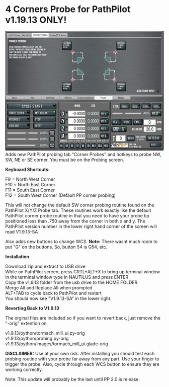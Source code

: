 # 4 Corners Probe for PathPilot v1.19.13 ONLY!
![alt tag](https://github.com/sharmstr/4_Corners_Probe/blob/master/probe_screen.png)
Adds new PathPilot probing tab "Corner Probes" and hotkeys to probe NW, SW, NE or SE corner. You must be on the Probing screen.

<b>Keyboard Shortcuts:</b>

F9 = North West Corner<br>
F10 = North East Corner<br>
F11 = South East Corner<br>
F12 = South West Corner (Default PP corner probing)<br>

This will not change the default SW corner probing routine found on the PathPilot X/Y/Z Probe tab.  These routines work exactly like the default PathPilot corner probe routine in that you need to have your probe tip positioned less than .750 away from the corner in both x and y. The PathPilot version number in the lower right hand corner of the screen will read V1.9.13-SA

Also adds new buttons to change WCS.  <b>Note:</b> There wasnt much room to put "G" on the buttons.  So, button 54 is G54, etc.

<b>Installation</b>

Download zip and extract to USB drive<br>
While on PathPilot screen, press CRTL+ALT+X to bring up terminal window<br>
In the terminal window type in NAUTILUS and press ENTER<br>
Copy the v1.9.13 folder from the usb drive to the HOME FOLDER<br>
Merge All and Replace All when prompted<br>
ALT+TAB to cycle back to PathPilot and restart<br>
You should now see "V1.9.13-SA" in the lower right.

<b>Reverting Back to V1.9.13</b>
  
The orginal files are included so if you want to revert back, just remove the "-orig" extention on:

v1.9.13/python/tormach_mill_ui.py-orig<br>
v1.9.13/python/probing.py-orig<br>
v1.9.13/python/images/tormach_mill_ui.glade-orig<br>

<b>DISCLAIMER:</b> Use at your own risk. After installing you should test each probing routine with your probe far away from any part. Use your finger to trigger the probe.  Also, cycle through each WCS button to ensure they are working correctly.

Note:  This update will probably be the last until PP 2.0 is release.

